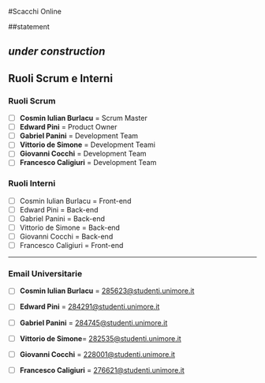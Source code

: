 #Scacchi Online

##statement

*under construction*
----
## Ruoli Scrum e Interni
### Ruoli Scrum

- [ ] **Cosmin Iulian Burlacu** = Scrum Master
- [ ] **Edward Pini** = Product Owner
- [ ] **Gabriel Panini** = Development Team
- [ ] **Vittorio de Simone** = Development Teami
- [ ] **Giovanni Cocchi** = Development Team
- [ ] **Francesco Caligiuri** = Development Team

### Ruoli Interni

- [ ] Cosmin Iulian Burlacu = Front-end
- [ ] Edward Pini = Back-end
- [ ] Gabriel Panini = Back-end
- [ ] Vittorio de Simone = Back-end
- [ ] Giovanni Cocchi = Back-end
- [ ] Francesco Caligiuri = Front-end
----
### Email Universitarie

- [ ] **Cosmin Iulian Burlacu** = [285623@studenti.unimore.it](mailto:285623@studenti.unimore.it) 
- [ ] **Edward Pini** = [284291@studenti.unimore.it](mailto:284291@studenti.unimore.it)
- [ ] **Gabriel Panini** = [284745@studenti.unimore.it](mailto:284745@studenti.unimore.it)
- [ ] **Vittorio de Simone**= [282535@studenti.unimore.it](mailto:282535@studenti.unimore.it)
- [ ] **Giovanni Cocchi** = [228001@studenti.unimore.it](mailto:228001@studenti.unimore.it)
- [ ] **Francesco Caligiuri** = [276621@studenti.unimore.it](mailto:276621@studenti.unimore.it)

